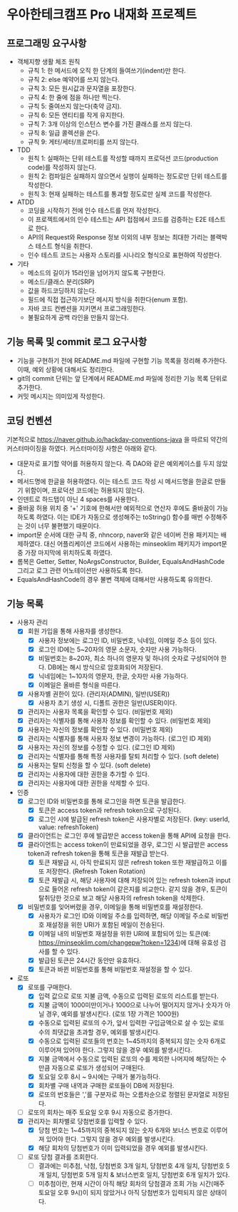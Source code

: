 # 우아한테크캠프 Pro 내재화 프로젝트

## 프로그래밍 요구사항
* 객체지향 생활 체조 원칙
  * 규칙 1: 한 메서드에 오직 한 단계의 들여쓰기(indent)만 한다.
  * 규칙 2: else 예약어를 쓰지 않는다.
  * 규칙 3: 모든 원시값과 문자열을 포장한다.
  * 규칙 4: 한 줄에 점을 하나만 찍는다.
  * 규칙 5: 줄여쓰지 않는다(축약 금지).
  * 규칙 6: 모든 엔티티를 작게 유지한다.
  * 규칙 7: 3개 이상의 인스턴스 변수를 가진 클래스를 쓰지 않는다.
  * 규칙 8: 일급 콜렉션을 쓴다.
  * 규칙 9: 게터/세터/프로퍼티를 쓰지 않는다.
* TDD
  * 원칙 1: 실패하는 단위 테스트를 작성할 때까지 프로덕션 코드(production code)를 작성하지 않는다.
  * 원칙 2: 컴파일은 실패하지 않으면서 실행이 실패하는 정도로만 단위 테스트를 작성한다.
  * 원칙 3: 현재 실패하는 테스트를 통과할 정도로만 실제 코드를 작성한다.
* ATDD
  * 코딩을 시작하기 전에 인수 테스트를 먼저 작성한다.
  * 이 프로젝트에서의 인수 테스트는 API 접점에서 코드를 검증하는 E2E 테스트로 한다.
  * API의 Request와 Response 정보 이외의 내부 정보는 최대한 가리는 블랙박스 테스트 형식을 취한다.
  * 인수 테스트 코드는 사용자 스토리를 시나리오 형식으로 표현하여 작성한다.
* 기타
  * 메소드의 길이가 15라인을 넘어가지 않도록 구현한다.
  * 메소드/클래스 분리(SRP)
  * 값을 하드코딩하지 않는다.
  * 필드에 직접 접근하기보단 메시지 방식을 취한다(enum 포함).
  * 자바 코드 컨벤션을 지키면서 프로그래밍한다.
  * 불필요하게 공백 라인을 만들지 않는다.

## 기능 목록 및 commit 로그 요구사항
* 기능을 구현하기 전에 README.md 파일에 구현할 기능 목록을 정리해 추가한다. 이때, 예외 상황에 대해서도 정리한다.
* git의 commit 단위는 앞 단계에서 README.md 파일에 정리한 기능 목록 단위로 추가한다.
* 커밋 메시지는 의미있게 작성한다.

## 코딩 컨벤션
기본적으로 https://naver.github.io/hackday-conventions-java 을 따르되 약간의 커스터마이징을 하였다. 커스터마이징 사항은 아래와 같다.
* 대문자로 표기할 약어를 허용하지 않는다. 즉 DAO와 같은 예외케이스를 두지 않았다.
* 메서드명에 한글을 허용하였다. 이는 테스트 코드 작성 시 메서드명을 한글로 만들기 위함이며, 프로덕션 코드에는 허용되지 않는다.
* 인덴트로 하드탭이 아닌 4 spaces를 사용한다.
* 줄바꿈 허용 위치 중 '+' 기호에 한해서만 예외적으로 연산자 후에도 줄바꿈이 가능하도록 하였다. 이는 IDE가 자동으로 생성해주는 toString() 함수를 매번 수정해주는 것이 너무 불편했기 때문이다.
* import문 순서에 대한 규칙 중, nhncorp, naver와 같은 네이버 전용 패키지는 배제하였다. 대신 어플리케이션 코드에서 사용하는 minseoklim 패키지가 import문 중 가장 마지막에 위치하도록 하였다.
* 롬복은 Getter, Setter, NoArgsConstructor, Builder, EqualsAndHashCode 그리고 로그 관련 어노테이션만 사용하도록 한다.
* EqualsAndHashCode의 경우 불변 객체에 대해서만 사용하도록 유의한다.

## 기능 목록
* 사용자 관리
  * [X] 회원 가입을 통해 사용자를 생성한다.
    * [X] 사용자 정보에는 로그인 ID, 비밀번호, 닉네임, 이메일 주소 등이 있다.
    * [X] 로그인 ID에는 5~20자의 영문 소문자, 숫자만 사용 가능하다.
    * [X] 비밀번호는 8~20자, 최소 하나의 영문자 및 하나의 숫자로 구성되어야 한다. DB에는 해시 방식으로 암호화되어 저장된다.
    * [X] 닉네임에는 1~10자의 영문자, 한글, 숫자만 사용 가능하다.
    * [X] 이메일은 올바른 형식을 따른다.
  * [X] 사용자별 권한이 있다. (관리자(ADMIN), 일반(USER))
    * [X] 사용자 초기 생성 시, 디폴트 권한은 일반(USER)이다.
  * [X] 관리자는 사용자 목록을 확인할 수 있다. (비밀번호 제외)
  * [X] 관리자는 식별자를 통해 사용자 정보를 확인할 수 있다. (비밀번호 제외)
  * [X] 사용자는 자신의 정보를 확인할 수 있다. (비밀번호 제외)
  * [X] 관리자는 식별자를 통해 사용자 정보 변경이 가능하다. (로그인 ID 제외)
  * [X] 사용자는 자신의 정보를 수정할 수 있다. (로그인 ID 제외)
  * [X] 관리자는 식별자를 통해 특정 사용자를 탈퇴 처리할 수 있다. (soft delete)
  * [X] 사용자는 탈퇴 신청을 할 수 있다. (soft delete)
  * [X] 관리자는 사용자에 대한 권한을 추가할 수 있다.
  * [X] 관리자는 사용자에 대한 권한을 삭제할 수 있다.

* 인증
  * [X] 로그인 ID와 비밀번호를 통해 로그인을 하면 토큰을 발급한다.
    * [X] 토큰은 access token과 refresh token으로 구성된다.
    * [X] 로그인 시에 발급된 refresh token은 사용자별로 저장된다. (key: userId, value: refreshToken)
  * [X] 클라이언트는 로그인 후에 발급받은 access token을 통해 API에 요청을 한다.
  * [X] 클라이언트는 access token이 만료되었을 경우, 로그인 시 발급받은 access token과 refresh token을 통해 토큰을 재발급 받는다.
    * [X] 토큰 재발급 시, 아직 만료되지 않은 refresh token 또한 재발급하고 이를 또 저장한다. (Refresh Token Rotation)
    * [X] 토큰 재발급 시, 해당 사용자에 대해 저장되어 있는 refresh token과 input으로 들어온 refresh token이 같은지를 비교한다. 같지 않을 경우, 토큰이 탈취당한 것으로 보고 해당 사용자의 refresh token을 삭제한다.
  * [X] 비밀번호를 잊어버렸을 경우, 이메일을 통해 비밀번호를 재설정한다.
    * [X] 사용자가 로그인 ID와 이메일 주소를 입력하면, 해당 이메일 주소로 비밀번호 재설정을 위한 URI가 포함된 메일이 전송된다.
    * [X] 이메일 내의 비밀번호 재설정을 위한 URI에 포함되어 있는 토큰(예: https://minseoklim.com/changepw?token=1234)에 대해 유효성 검사를 할 수 있다.
    * [X] 발급된 토큰은 24시간 동안만 유효하다.
    * [X] 토큰과 바뀐 비밀번호를 통해 비밀번호 재설정을 할 수 있다.

* 로또
  * [X] 로또를 구매한다.
    * [X] 입력 값으로 로또 지불 금액, 수동으로 입력된 로또의 리스트를 받는다.
    * [X] 지불 금액이 1000미만이거나 1000으로 나누어 떨어지지 않거나 숫자가 아닐 경우, 예외를 발생시킨다. (로또 1장 가격은 1000원)
    * [X] 수동으로 입력된 로또의 수가, 앞서 입력한 구입금액으로 살 수 있는 로또 수의 최댓값을 초과할 경우, 예외를 발생시킨다.
    * [X] 수동으로 입력된 로또들의 번호는 1~45까지의 중복되지 않는 숫자 6개로 이루어져 있어야 한다. 그렇지 않을 경우 예외를 발생시킨다.
    * [X] 지불 금액에서 수동으로 입력된 로또의 수를 제외한 나머지에 해당하는 수만큼 자동으로 로또가 생성되어 구매된다.
    * [X] 토요일 오후 8시 ~ 9시에는 구매가 불가능하다.
    * [X] 회차별 구매 내역과 구매한 로또들이 DB에 저장된다.
    * [X] 로또의 번호들은 ','를 구분자로 하는 오름차순으로 정렬된 문자열로 저장된다.
  * [ ] 로또의 회차는 매주 토요일 오후 9시 자동으로 증가한다.
  * [X] 관리자는 회차별로 당첨번호를 입력할 수 있다.
    * [X] 당첨 번호는 1~45까지의 중복되지 않는 숫자 6개와 보너스 번호로 이루어져 있어야 한다. 그렇지 않을 경우 예외를 발생시킨다.
    * [X] 해당 회차의 당첨번호가 이미 입력되었을 경우 예외를 발생시킨다.
  * [ ] 로또 당첨 결과를 조회한다.
    * [ ] 결과에는 미추첨, 낙첨, 당첨번호 3개 일치, 당첨번호 4개 일치, 당첨번호 5개 일치, 당첨번호 5개 일치 & 보너스번호 일치, 당첨번호 6개 일치가 있다.
    * [ ] 미추첨이란, 현재 시간이 아직 해당 회차의 당첨결과 조회 가능 시간(매주 토요일 오후 9시)이 되지 않았거나 아직 당첨번호가 입력되지 않은 상태이다.
